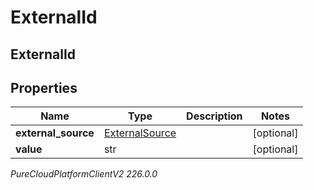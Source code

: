 # ExternalId

## ExternalId

## Properties

|Name | Type | Description | Notes|
|------------ | ------------- | ------------- | -------------|
| **external_source** | [ExternalSource](ExternalSource) |  | [optional] |
| **value** | str |  | [optional] |



_PureCloudPlatformClientV2 226.0.0_
